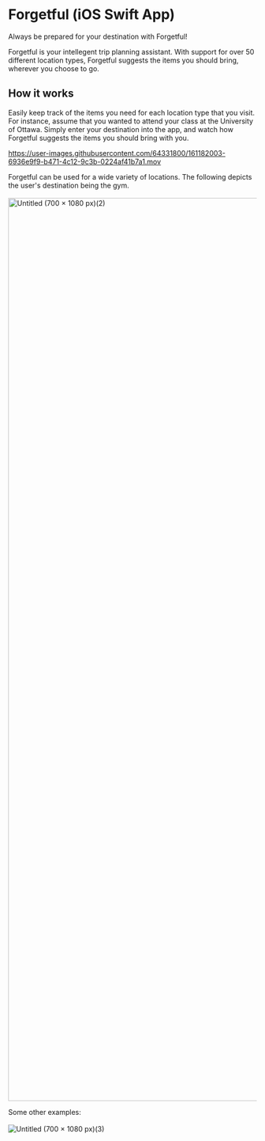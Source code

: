 # Forgetful (iOS Swift App)
Always be prepared for your destination with Forgetful! 

Forgetful is your intellegent trip planning assistant. With support for over 50 different location types, Forgetful suggests the items you should bring, wherever you choose to go. 

## How it works
Easily keep track of the items you need for each location type that you visit. For instance, assume that you wanted to attend your class at the University of Ottawa. Simply enter your destination into the app, and watch how Forgetful suggests the items you should bring with you.

https://user-images.githubusercontent.com/64331800/161182003-6936e9f9-b471-4c12-9c3b-0224af41b7a1.mov

Forgetful can be used for a wide variety of locations. The following depicts the user's destination being the gym.
<br/><br/>
<img width="1826" alt="Untitled (700 × 1080 px)(2)" src="https://user-images.githubusercontent.com/64331800/161182852-e6659520-6516-41ee-8104-6735a318a47d.png">


Some other examples:
<br/><br/>
![Untitled (700 × 1080 px)(3)](https://user-images.githubusercontent.com/64331800/161183275-f8f2a6e9-9d86-4658-b31e-6a6eaafaacb4.png)
